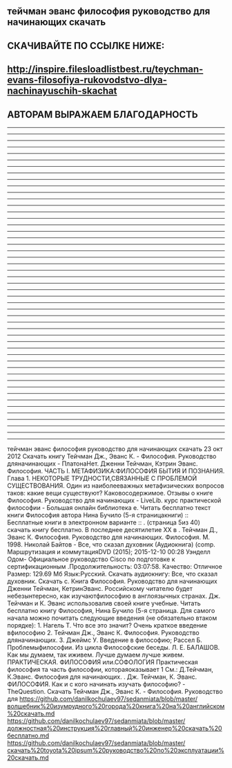 тейчман эванс философия руководство для начинающих скачать
--------------------------------------------------
СКАЧИВАЙТЕ ПО ССЫЛКЕ НИЖЕ:
--------------------------------------------------
http://inspire.filesloadlistbest.ru/teychman-evans-filosofiya-rukovodstvo-dlya-nachinayuschih-skachat
--------------------------------------------------
АВТОРАМ ВЫРАЖАЕМ БЛАГОДАРНОСТЬ
--------------------------------------------------
--------------------------------------------------
--------------------------------------------------
--------------------------------------------------
--------------------------------------------------
--------------------------------------------------
--------------------------------------------------
--------------------------------------------------
--------------------------------------------------
--------------------------------------------------
--------------------------------------------------
--------------------------------------------------
--------------------------------------------------
--------------------------------------------------
--------------------------------------------------
--------------------------------------------------
--------------------------------------------------
--------------------------------------------------
--------------------------------------------------
--------------------------------------------------
--------------------------------------------------
--------------------------------------------------
--------------------------------------------------
--------------------------------------------------
--------------------------------------------------
--------------------------------------------------
--------------------------------------------------
--------------------------------------------------
--------------------------------------------------
--------------------------------------------------
--------------------------------------------------
--------------------------------------------------
--------------------------------------------------
--------------------------------------------------
--------------------------------------------------
--------------------------------------------------
--------------------------------------------------
--------------------------------------------------
--------------------------------------------------
--------------------------------------------------
--------------------------------------------------
--------------------------------------------------
--------------------------------------------------
--------------------------------------------------
--------------------------------------------------
--------------------------------------------------
--------------------------------------------------
--------------------------------------------------
--------------------------------------------------
--------------------------------------------------
тейчман эванс философия руководство для начинающих скачать 23 окт 2012  Скачать книгу Тейчман Дж., Эванс К. - Философия. Руководство дляначинающих - ПлатонаНет. Дженни Тейчман, Кэтрин Эванс. Философия. ЧАСТЬ I. МЕТАФИЗИКА:ФИЛОСОФИЯ БЫТИЯ И ПОЗНАНИЯ. Глава 1. НЕКОТОРЫЕ ТРУДНОСТИ,СВЯЗАННЫЕ С ПРОБЛЕМОЙ СУЩЕСТВОВАНИЯ. Один из наиболееважных метафизических вопросов таков: какие вещи существуют? Каковосодержимое. Отзывы о книге Философия. Руководство для начинающих - LiveLib. курс практической философии - Большая онлайн библиотека e. Читать бесплатно текст книги Философия автора Нина Бучило (5-я страницакниги) :: Бесплатные книги в электронном варианте :: .  (страница 5из 40) скачать книгу бесплатно. В последнее десятилетие XX в . Тейчман Д., Эванс К. Философия. Руководство для начинающих. Философия. М. 1998. Николай Байтов - Все, что сказал духовник (Аудиокнига) (comp. Маршрутизация и коммутацияDVD (2015); 2015-12-10 00:28 Уэнделл Одом- Официальное руководство Cisco по подготовке к сертификационным .Продолжительность: 03:07:58. Качество: Отличное Размер: 129.69 Мб Язык:Русский. Скачать аудиокнигу: Все, что сказал духовник. Скачать с. Книга Философия. Руководство для начинающих Дженни Тейчман, КетринЭванс. Российскому читателю будет небезынтересно, как изучаютфилософию в англоязычных странах. Дж. Тейчман и К. Эванс использовалив своей книге учебные. Читать бесплатно книгу Философия, Нина Бучило (5-я страница. Для самого начала можно почитать следующие введения (не обязательно втаком порядке): 1. Нагель Т. Что все это значит? Очень краткое введение вфилософию 2. Тейчман Дж., Эванс К. Философия. Руководство дляначинающих. 3. Джеймс У. Введение в философию; Рассел Б. Проблемыфилософии. Из цикла Философские беседы. Л. Е. БАЛАШОВ. Как мы думаем, так иживем. Лучше думаем  лучше живем. ПРАКТИЧЕСКАЯ. ФИЛОСОФИЯ или.СОФОЛОГИЯ  Практическая философия  та часть философии, котораяоказывает  1 См.: Д.Тейчман, К.Эванс. Философия для начинающих. .
Дж. Тейчман, К. Эванс. ФИЛОСОФИЯ. Как и с кого начинать изучать философию? - TheQuestion. Скачать Тейчман Дж., Эванс К. - Философия. Руководство для
https://github.com/danilkochulaev97/sedanmiata/blob/master/волшебник%20изумрудного%20города%20книга%20на%20английском%20скачать.md
https://github.com/danilkochulaev97/sedanmiata/blob/master/должностная%20инструкция%20главный%20инженер%20скачать%20бесплатно.md
https://github.com/danilkochulaev97/sedanmiata/blob/master/скачать%20toyota%20ipsum%20руководство%20по%20эксплуатации%20скачать.md